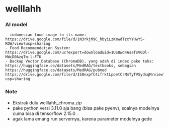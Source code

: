 # welllahh



### AI model
```
- indonesian food image to its name:
https://drive.google.com/file/d/1N3rkjM9C_hbyiLzKmwdTzxYYHwYS-RDW/view?usp=sharing
- Food Recommendation System:
https://drive.google.com/uc?export=download&id=1US8wd4AsafsVGDl-HWcD0AzqTm-l-FTK
- Backup Vector Database (ChromaDB), yang udah di index pake teks: https://huggingface.co/datasets/MedRAG/textbooks, sebagian https://huggingface.co/datasets/MedRAG/pubmed 
https://drive.google.com/file/d/1S0nxpfC4ifrktLpoetCrNmTyTVSydsqM/view?usp=sharing

```

### Note
- Ekstrak dulu welllahh_chroma.zip 
- pake python versi 3.11.0 aja bang (bisa pake pyenv), soalnya modelnya cuma bisa di tensorflow 2.15.0 .
- agak lama emang run servernya, karena parameter modelnya gede

